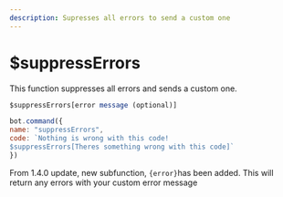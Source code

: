 ```yaml
---
description: Supresses all errors to send a custom one
---
```


# $suppressErrors

This function suppresses all errors and sends a custom one.

```javascript
$suppressErrors[error message (optional)]
```

```javascript
bot.command({
name: "suppressErrors",
code: `Nothing is wrong with this code!
$suppressErrors[Theres something wrong with this code]`
})
```

From 1.4.0 update, new subfunction, `{error}`has been added. This will return any errors with your custom error message


